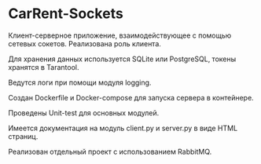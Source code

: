 # CarRent-Sockets
Клиент-серверное приложение, взаимодействующее с помощью сетевых сокетов. Реализована роль клиента. 

Для хранения данных используется SQLite или PostgreSQL, токены хранятся в Tarantool. 

Ведутся логи при помощи модуля logging.

Создан Dockerfile и Docker-compose для запуска сервера в контейнере.

Проведены Unit-test для основных модулей.

Имеется документация на модуль client.py и server.py в виде HTML страниц.

Реализован отдельный проект с использованием RabbitMQ.